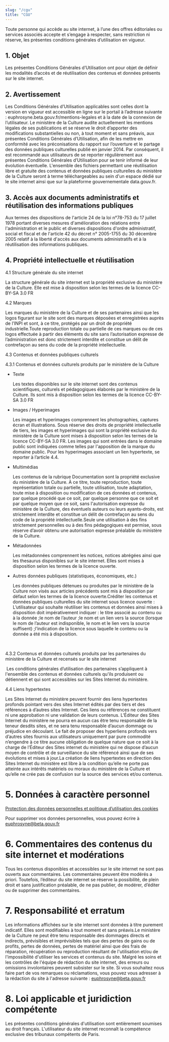 ```yaml
---
slug: "/cgu"
title: "CGU"
---
```


Toute personne qui accède au site internet, à l’une des offres éditoriales ou services associés accepte et s’engage à respecter, sans restriction ni réserve, les présentes conditions générales d’utilisation en vigueur.

## 1. Objet

Les présentes Conditions Générales d’Utilisation ont pour objet de définir les modalités d’accès et de réutilisation des contenus et données présents sur le site internet.

## 2. Avertissement

Les Conditions Générales d’Utilisation applicables sont celles dont la version en vigueur est accessible en ligne sur le portail à l’adresse suivante : euphrosyne.beta.gouv.fr/mentions-legales et à la date de la connexion de l’utilisateur. Le ministère de la Culture audite actuellement les mentions légales de ses publications et se réserve le droit d’apporter des modifications substantielles ou non, à tout moment et sans préavis, aux présentes Conditions Générales d’Utilisation, afin de les mettre en conformité avec les préconisations du rapport sur l’ouverture et le partage des données publiques culturelles publié en janvier 2014. Par conséquent, il est recommandé aux utilisateurs de se reporter régulièrement aux présentes Conditions Générales d’Utilisation pour se tenir informé de leur évolution éventuelle. L'ensemble des fichiers permettant une réutilisation libre et gratuite des contenus et données publiques culturelles du ministère de la Culture seront à terme téléchargeables au sein d'un espace dédié sur le site internet ainsi que sur la plateforme gouvernementale data.gouv.fr.

## 3. Accès aux documents administratifs et réutilisation des informations publiques

Aux termes des dispositions de l'article 24 de la loi n°78-753 du 17 juillet 1978 portant diverses mesures d'amélioration des relations entre l'administration et le public et diverses dispositions d'ordre administratif, social et fiscal et de l'article 42 du décret n° 2005-1755 du 30 décembre 2005 relatif à la liberté d'accès aux documents administratifs et à la réutilisation des informations publiques.

## 4. Propriété intellectuelle et réutilisation

4.1 Structure générale du site internet

La structure générale du site internet est la propriété exclusive du ministère de la Culture. Elle est mise à disposition selon les termes de la licence CC-BY-SA 3.0 FR

4.2 Marques‍

Les marques du ministère de la Culture et de ses partenaires ainsi que les logos figurant sur le site sont des marques déposées et enregistrées auprès de l’INPI et sont, à ce titre, protégés par un droit de propriété industrielle.Toute reproduction totale ou partielle de ces marques ou de ces logos effectuée à partir des éléments du site sans l’autorisation expresse de l’administration est donc strictement interdite et constitue un délit de contrefaçon au sens du code de la propriété intellectuelle.

4.3 Contenus et données publiques culturels

4.3.1 Contenus et données culturels produits par le ministère de la Culture

- Texte

  Les textes disponibles sur le site internet sont des contenus scientifiques, culturels et pédagogiques élaborés par le ministère de la Culture. Ils sont mis à disposition selon les termes de la licence CC-BY-SA 3.0 FR

- Images / Hyperimages

  Les images et hyperimages comprennent les photographies, captures écran et illustrations. Sous réserve des droits de propriété intellectuelle de tiers, les images et hyperimages qui sont la propriété exclusive du ministère de la Culture sont mises à disposition selon les termes de la licence CC-BY-SA 3.0 FR. Les images qui sont entrées dans le domaine public sont indiquées comme telles par l'apposition de la marque du domaine public. Pour les hyperimages associant un lien hypertexte, se reporter à l’article 4.4.

- Multimédias

  Les contenus de la rubrique Documentation sont la propriété exclusive du ministère de la Culture. À ce titre, toute reproduction, toute représentation totale ou partielle, toute utilisation, toute adaptation, toute mise à disposition ou modification de ces données et contenus, par quelque procédé que ce soit, par quelque personne que ce soit et par quelque moyen que ce soit, sans l'autorisation expresse du ministère de la Culture, des éventuels auteurs ou leurs ayants-droits, est strictement interdite et constitue un délit de contrefaçon au sens du code de la propriété intellectuelle.Seule une utilisation à des fins strictement personnelles ou à des fins pédagogiques est permise, sous réserve d’avoir obtenu une autorisation expresse préalable du ministère de la Culture.

- Métadonnées

  Les métadonnées comprennent les notices, notices abrégées ainsi que les thesaurus disponibles sur le site internet. Elles sont mises à disposition selon les termes de la licence ouverte.

- Autres données publiques (statistiques, économiques, etc.)

  Les données publiques détenues ou produites par le ministère de la Culture non visés aux articles précédents sont mis à disposition par défaut selon les termes de la licence ouverte.Créditer les contenus et données publiques culturelles du site internet sous licence ouverte : L’utilisateur qui souhaite réutiliser les contenus et données ainsi mises à disposition doit impérativement indiquer : le titre associé au contenu ou à la donnée ;le nom de l’auteur ;le nom et un lien vers la source (lorsque le nom de l’auteur est indisponible, le nom et le lien vers la source suffisent) ;l’indication de la licence sous laquelle le contenu ou la donnée a été mis à disposition.

‍

4.3.2 Contenus et données culturels produits par les partenaires du ministère de la Culture et recensés sur le site internet

‍
Les conditions générales d’utilisation des partenaires s’appliquent à l'ensemble des contenus et données culturels qu'ils produisent ou détiennent et qui sont accessibles sur les Sites Internet du ministère.

4.4 Liens hypertextes

Les Sites Internet du ministère peuvent fournir des liens hypertextes profonds pointant vers des sites Internet édités par des tiers et des références à d’autres sites Internet. Ces liens ou références ne constituent ni une approbation ni une validation de leurs contenus. L’Éditeur des Sites Internet du ministère ne pourra en aucun cas être tenu responsable de la teneur desdits sites, et ne sera tenu responsable d’aucun dommage ou préjudice en découlant. Le fait de proposer des hyperliens profonds vers d’autres sites fournis aux utilisateurs uniquement par pure commodité n’engendre à ce titre aucune obligation de quelque nature que ce soit à la charge de l’Éditeur des Sites internet du ministère qui ne dispose d’aucun moyen de contrôle et de surveillance du site référencé ainsi que de ses évolutions et mises à jour.La création de liens hypertextes en direction des Sites Internet du ministère est libre à la condition qu’elle ne porte pas atteinte aux intérêts matériels ou moraux du ministère de la Culture et qu’elle ne crée pas de confusion sur la source des services et/ou contenus.

# 5. Données à caractère personnel

[Protection des données personnelles et politique d’utilisation des cookies](https://www.culture.gouv.fr/Donnees-personnelles-et-cookies)

Pour supprimer vos données personnelles, vous pouvez écrire à euphrosyne@beta.gouv.fr

# 6. Commentaires des contenus du site internet et modérations

Tous les contenus disponibles et accessibles sur le site internet ne sont pas ouverts aux commentaires. Les commentaires peuvent être modérés a priori. Toutefois, l’éditeur du site internet se réserve la possibilité, de plein droit et sans justification préalable, de ne pas publier, de modérer, d’éditer ou de supprimer des commentaires.

# 7. Responsabilité et erratum

Les informations affichées sur le site internet sont données à titre purement indicatif. Elles sont modifiables à tout moment et sans préavis.Le ministère de la Culture ne peut être tenu responsable des dommages directs et indirects, prévisibles et imprévisibles tels que des pertes de gains ou de profits, pertes de données, pertes de matériel ainsi que des frais de réparation, récupération ou reproduction résultant de l'utilisation et/ou de l'impossibilité d'utiliser les services et contenus du site. Malgré les soins et les contrôles de l'équipe de rédaction du site internet, des erreurs ou omissions involontaires peuvent subsister sur le site. Si vous souhaitez nous faire part de vos remarques ou réclamations, vous pouvez vous adresser à la rédaction du site à l'adresse suivante : euphrosyne@beta.gouv.fr

# 8. Loi applicable et juridiction compétente

Les présentes conditions générales d'utilisation sont entièrement soumises au droit français. L'utilisateur du site internet reconnaît la compétence exclusive des tribunaux compétents de Paris.
